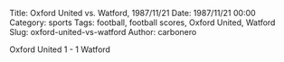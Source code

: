 Title: Oxford United vs. Watford, 1987/11/21
Date: 1987/11/21 00:00
Category: sports
Tags: football, football scores, Oxford United, Watford
Slug: oxford-united-vs-watford
Author: carbonero


Oxford United 1 - 1 Watford
